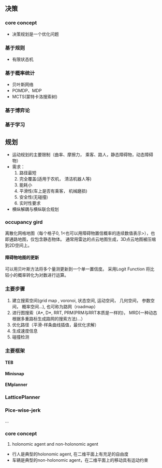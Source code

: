 ## 决策
### core concept
 - 决策规划是一个优化问题

### 基于规则
- 有限状态机

### 基于概率统计
- 贝叶斯网络
- POMDP、MDP
- MCTS(蒙特卡洛搜索树)
### 基于博弈论
### 基于学习


## 规划
- 运动规划的主要限制（曲率、摩擦力， 乘客、路人，静态障碍物，动态障碍物）
- 需求： 
	1. 路径最短
	2. 完全覆盖(适用于农机， 清洁机器人等)
	3. 能耗小
	4. 平滑性(车上是否有乘客， 机械磨损)
	5. 安全性(无碰撞)
	6. 实时性要求
- 横纵解耦与横纵联合规划

### occupancy gird
离散化网格地图（每个格子0, 1<也可以用障碍物置信概率的连续数值表示>），也即通路地图，仅包含静态物体。
通常用雷达的点云地图生成，3D点云地图被压缩到2D空间上。
#### 障碍物地图的更新
可以用贝叶斯方法将多个量测更新到一个单一置信度。
采用Logit Function 将比较小的概率转化为对数进行运算。


### 主要步骤
1. 建立搜索空间(grid map , voronoi, 状态空间, 运动空间， 几何空间， 参数空间， 概率空间...), 也可称为路网（roadmap）
2. 进行图搜索（A*, D*, RRT, PRM(PRM与RRT本质是一样的)， MRD(一种动态根据多重路标生成路网的搜索方法)...）
3. 优化路径（平滑-样条曲线插值，最优化求解）
5. 生成速度信息
6. 碰撞检测
### 主要框架
#### TEB
#### Minisnap
#### EMplanner
### LatticePlanner
### Pice-wise-jerk
...
### core concept
1. holonomic agent and non-holonomic agent
- 行人是典型的holonomic agent, 在二维平面上有充足的自由度
- 车辆是典型的non-holonomic agent，在二维平面上的移动具有运动约束

